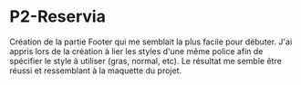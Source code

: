 # P2-Reservia

Création de la partie Footer qui me semblait la plus facile pour débuter.
J'ai appris lors de la création à lier les styles d'une même police afin de spécifier le style à utiliser (gras, normal, etc).
Le résultat me semble être réussi et ressemblant à la maquette du projet.
